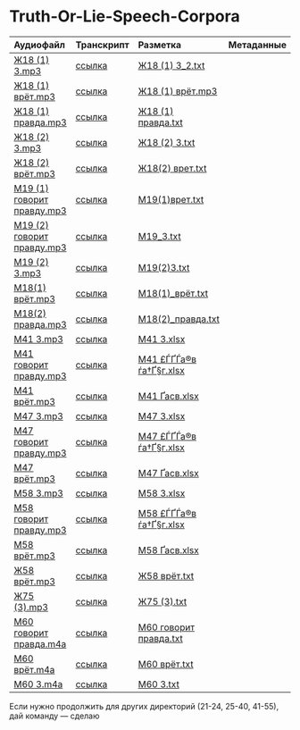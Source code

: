 # Truth-Or-Lie-Speech-Corpora
| Аудиофайл                                                          | Транскрипт                 | Разметка                                          | Метаданные   |
|:-------------------------------------------------------------------|:---------------------------|:--------------------------------------------------|:-------------|
| [Ж18 (1) 3.mp3](./Audio/17-20/Ж18%20(1)%203.mp3)                   | [ссылка](./Transcriptions) | [Ж18 (1) 3_2.txt](https://github.com/polyamba/Truth-Or-Lie-Speech-Corpora/blob/main/Annotation/Ж18%20(1)%203_Жилина_2.txt)                                                                                               |              |
| [Ж18 (1) врëт.mp3](https://github.com/polyamba/Truth-Or-Lie-Speech-Corpora/blob/main/Audio/17-20/Ж18%20(1)%20врëт.mp3)                          | [ссылка](./Transcriptions) | [Ж18 (1) врëт.mp3](https://github.com/polyamba/Truth-Or-Lie-Speech-Corpora/blob/main/Annotation/Ж18%20(1)%20врëт.txt)                                                  |              |
| [Ж18 (1) правда.mp3](https://github.com/polyamba/Truth-Or-Lie-Speech-Corpora/blob/main/Audio/17-20/Ж18%20(1)%20правда.mp3) | [ссылка](./Transcriptions) | [Ж18 (1) правда.txt](https://github.com/polyamba/Truth-Or-Lie-Speech-Corpora/blob/main/Audio/17-20/Ж18%20(1)%20правда.mp3)                                                   |             |
| [Ж18 (2) 3.mp3](https://github.com/polyamba/Truth-Or-Lie-Speech-Corpora/blob/main/Audio/17-20/Ж18%20(2)%203.mp3)                 | [ссылка](./Transcriptions) | [Ж18 (2) 3.txt](https://github.com/polyamba/Truth-Or-Lie-Speech-Corpora/blob/main/Annotation/Ж18%20(2)%203.txt)                                                    |             |
| [Ж18 (2) врёт.mp3](https://github.com/polyamba/Truth-Or-Lie-Speech-Corpora/blob/main/Audio/17-20/Ж18%20(2)%20врёт.mp3)                   | [ссылка](./Transcriptions) | [Ж18(2) врет.txt](https://github.com/polyamba/Truth-Or-Lie-Speech-Corpora/blob/main/Annotation/Ж18(2)%20врет.txt)                                                                                               |              |
| [М19 (1) говорит правду.mp3](./Audio/17-20/%D0%9C19%20%281%29%20%D0%B3%D0%BE%D0%B2%D0%BE%D1%80%D0%B8%D1%82%20%D0%BF%D1%80%D0%B0%D0%B2%D0%B4%D1%83.mp3) | [ссылка](./Transcriptions) | [М19(1)врет.txt](https://github.com/polyamba/Truth-Or-Lie-Speech-Corpora/blob/main/Annotation/%D0%9C19%281%29%D0%B2%D1%80%D0%B5%D1%82.txt) |              |
| [М19 (2) говорит правду.mp3](./Audio/17-20/%D0%9C19%20%282%29%20%D0%B3%D0%BE%D0%B2%D0%BE%D1%80%D0%B8%D1%82%20%D0%BF%D1%80%D0%B0%D0%B2%D0%B4%D1%83.mp3) | [ссылка](./Transcriptions) | [М19_3.txt](https://github.com/polyamba/Truth-Or-Lie-Speech-Corpora/blob/main/Annotation/%D0%9C19_3.txt) |              |
| [М19 (2) 3.mp3](./Audio/17-20/%D0%9C19%20%282%29%203.mp3) | [ссылка](./Transcriptions) | [М19(2)3.txt](https://github.com/polyamba/Truth-Or-Lie-Speech-Corpora/blob/main/Annotation/%D0%9C19%282%293.txt) |              |
| [М18(1) врёт.mp3](./Audio/17-20/%D0%9C18%281%29%20%D0%B2%D1%80%D0%B5%CC%88%D1%82.mp3) | [ссылка](./Transcriptions) | [М18(1)_врёт.txt](https://github.com/polyamba/Truth-Or-Lie-Speech-Corpora/blob/main/Annotation/%D0%9C18%281%29_%D0%B2%D1%80%D0%B5%CC%88%D1%82.txt) |              |
| [М18(2) правда.mp3](./Audio/17-20/%D0%9C18%282%29%20%D0%BF%D1%80%D0%B0%D0%B2%D0%B4%D0%B0.mp3) | [ссылка](./Transcriptions) | [М18(2)_правда.txt](https://github.com/polyamba/Truth-Or-Lie-Speech-Corpora/blob/main/Annotation/%D0%9C18%282%29_%D0%BF%D1%80%D0%B0%D0%B2%D0%B4%D0%B0.txt) |              |
| [М41 3.mp3](./Audio/41-55/%D0%9C41%203.mp3) | [ссылка](./Transcriptions) | [M41 3.xlsx](https://github.com/polyamba/Truth-Or-Lie-Speech-Corpora/blob/main/Annotation/M41%203.xlsx) |  |
| [М41 говорит правду.mp3](./Audio/41-55/%D0%9C41%20%D0%B3%D0%BE%D0%B2%D0%BE%D1%80%D0%B8%D1%82%20%D0%BF%D1%80%D0%B0%D0%B2%D0%B4%D1%83.mp3) | [ссылка](./Transcriptions) | [М41 £ЃҐЃа®в ѓа†Ґ§г.xlsx](https://github.com/polyamba/Truth-Or-Lie-Speech-Corpora/blob/main/Annotation/%D0%9C41%20%C2%A3%D0%93%CC%81%D2%90%D0%93%CC%81%D0%B0%C2%AE%D0%B2%20%D0%B3%CC%81%D0%B0%E2%80%A0%D2%90%C2%A7%D0%B3.xlsx) |  |
| [М41 врёт.mp3](./Audio/41-55/%D0%9C41%20%D0%B2%D1%80%D1%91%D1%82.mp3) | [ссылка](./Transcriptions) | [М41 Ґасв.xlsx](https://github.com/polyamba/Truth-Or-Lie-Speech-Corpora/blob/main/Annotation/%D0%9C41%20%D2%90%D0%B0%D1%81%D0%B2.xlsx) |  |
| [М47 3.mp3](./Audio/41-55/%D0%9C47%203.mp3) | [ссылка](./Transcriptions) | [М47 3.xlsx](https://github.com/polyamba/Truth-Or-Lie-Speech-Corpora/blob/main/Annotation/%D0%9C47%203.xlsx) |  |
| [М47 говорит правду.mp3](./Audio/41-55/%D0%9C47%20%D0%B3%D0%BE%D0%B2%D0%BE%D1%80%D0%B8%D1%82%20%D0%BF%D1%80%D0%B0%D0%B2%D0%B4%D1%83.mp3) | [ссылка](./Transcriptions) | [М47 £ЃҐЃа®в ѓа†Ґ§г.xlsx](https://github.com/polyamba/Truth-Or-Lie-Speech-Corpora/blob/main/Annotation/%D0%9C47%20%C2%A3%D0%93%CC%81%D2%90%D0%93%CC%81%D0%B0%C2%AE%D0%B2%20%D0%B3%CC%81%D0%B0%E2%80%A0%D2%90%C2%A7%D0%B3.xlsx) |  |
| [М47 врёт.mp3](./Audio/41-55/%D0%9C47%20%D0%B2%D1%80%D1%91%D1%82.mp3) | [ссылка](./Transcriptions) | [М47 Ґасв.xlsx](https://github.com/polyamba/Truth-Or-Lie-Speech-Corpora/blob/main/Annotation/%D0%9C47%20%D2%90%D0%B0%D1%81%D0%B2.xlsx) |  |
| [М58 3.mp3](./Audio/55%2B/%D0%9C58%203.mp3) | [ссылка](./Transcriptions) | [М58 3.xlsx](https://github.com/polyamba/Truth-Or-Lie-Speech-Corpora/blob/main/Annotation/%D0%9C58%203.xlsx) |  |
| [М58 говорит правду.mp3](./Audio/55%2B/%D0%9C58%20%D0%B3%D0%BE%D0%B2%D0%BE%D1%80%D0%B8%D1%82%20%D0%BF%D1%80%D0%B0%D0%B2%D0%B4%D1%83.mp3) | [ссылка](./Transcriptions) | [М58 £ЃҐЃа®в ѓа†Ґ§г.xlsx](https://github.com/polyamba/Truth-Or-Lie-Speech-Corpora/blob/main/Annotation/%D0%9C58%20%C2%A3%D0%93%CC%81%D2%90%D0%93%CC%81%D0%B0%C2%AE%D0%B2%20%D0%B3%CC%81%D0%B0%E2%80%A0%D2%90%C2%A7%D0%B3.xlsx) |  |
| [М58 врёт.mp3](./Audio/55%2B/%D0%9C58%20%D0%B2%D1%80%D1%91%D1%82.mp3) | [ссылка](./Transcriptions) | [М58 Ґасв.xlsx](https://github.com/polyamba/Truth-Or-Lie-Speech-Corpora/blob/main/Annotation/%D0%9C58%20%D2%90%D0%B0%D1%81%D0%B2.xlsx) |  |
| [Ж58 врёт.mp3](./Audio/55%2B/%D0%9658%20%D0%B2%D1%80%D0%B5%CC%88%D1%82.mp3) | [ссылка](./Transcriptions) | [Ж58 врёт.txt](https://github.com/polyamba/Truth-Or-Lie-Speech-Corpora/blob/main/Annotation/%D0%9658%20%D0%B2%D1%80%D0%B5%CC%88%D1%82.txt) |              |
| [Ж75 (3).mp3](./Audio/55%2B/%D0%9675%20%283%29.mp3) | [ссылка](./Transcriptions) | [Ж75 (3).txt](https://github.com/polyamba/Truth-Or-Lie-Speech-Corpora/blob/main/Annotation/%D0%9675%20%283%29.txt) |              |
| [М60 говорит правда.m4a](./Audio/55%2B/%D0%9C60%20%D0%B3%D0%BE%D0%B2%D0%BE%D1%80%D0%B8%D1%82%20%D0%BF%D1%80%D0%B0%D0%B2%D0%B4%D0%B0.m4a) | [ссылка](./Transcriptions) | [М60 говорит правда.txt](https://github.com/polyamba/Truth-Or-Lie-Speech-Corpora/blob/main/Annotation/%D0%9C60%20%D0%B3%D0%BE%D0%B2%D0%BE%D1%80%D0%B8%D1%82%20%D0%BF%D1%80%D0%B0%D0%B2%D0%B4%D0%B0.txt) |              |
| [М60 врёт.m4a](./Audio/55%2B/%D0%9C60%20%D0%B2%D1%80%D0%B5%CC%88%D1%82.m4a) | [ссылка](./Transcriptions) | [М60 врёт.txt](https://github.com/polyamba/Truth-Or-Lie-Speech-Corpora/blob/main/Annotation/%D0%9C60%20%D0%B2%D1%80%D0%B5%CC%88%D1%82.txt) |              |
| [М60 3.m4a](./Audio/55%2B/%D0%9C60%203.m4a) | [ссылка](./Transcriptions) | [М60 3.txt](https://github.com/polyamba/Truth-Or-Lie-Speech-Corpora/blob/main/Annotation/%D0%9C60%203.txt) |              |
Если нужно продолжить для других директорий (21-24, 25-40, 41-55), дай команду — сделаю

